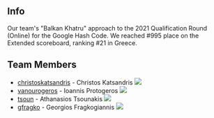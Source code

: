 ## Info
Our team's "Balkan Khatru" approach to the 2021 Qualification Round (Online) for the Google Hash Code. We reached #995 place on the Extended scoreboard, ranking #21 in Greece.

## Team Members

* [christoskatsandris](https://github.com/christoskatsandris) - Christos Katsandris [<img src="https://img.shields.io/badge/LinkedIn-0077B5?style=for-the-badge&logo=linkedin&logoColor=white" />](https://www.linkedin.com/in/christos-katsandris/)
* [vanourogeros](https://github.com/vanourogeros) - Ioannis Protogeros [<img src="https://img.shields.io/badge/LinkedIn-0077B5?style=for-the-badge&logo=linkedin&logoColor=white" />](https://www.linkedin.com/in/ioannis-protogeros-889b95190/)
* [tsoun](https://github.com/tsoun) - Athanasios Tsounakis [<img src="https://img.shields.io/badge/LinkedIn-0077B5?style=for-the-badge&logo=linkedin&logoColor=white" />](https://www.linkedin.com/in/ath-st-tsounakis/)
* [gfragko](https://github.com/gfragko) - Georgios Fragkogiannis [<img src="https://img.shields.io/badge/LinkedIn-0077B5?style=for-the-badge&logo=linkedin&logoColor=white" />](https://www.linkedin.com/in/george-fragkogiannis-7609ba1ba/)
